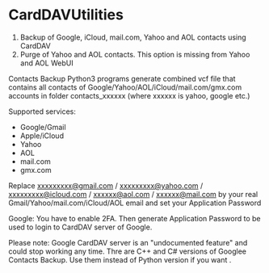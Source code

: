 # CardDAVUtilities

1. Backup of Google, iCloud, mail.com, Yahoo and AOL contacts using CardDAV
2. Purge of Yahoo and AOL contacts. This option is missing from Yahoo and AOL WebUI 

Contacts Backup Python3 programs generate combined vcf file that contains all contacts of Google/Yahoo/AOL/iCloud/mail.com/gmx.com accounts in folder contacts_xxxxxx (where xxxxxx is yahoo, google etc.)

Supported services:
- Google/Gmail
- Apple/iCloud
- Yahoo
- AOL
- mail.com
- gmx.com

Replace xxxxxxxxx@gmail.com / xxxxxxxxx@yahoo.com / xxxxxxxxx@icloud.com / xxxxxx@aol.com / xxxxxx@mail.com by your real Gmail/Yahoo/mail.com/iCloud/AOL email and set your Application Password

Google: You have to enable 2FA. Then generate Application Password to be used to login to CardDAV server of Google.

Please note: Google CardDAV server is an "undocumented feature" and could stop working any time.
Thre are C++ and C# versions of Googlee Contacts Backup. Use them instead of Python version if you want .


